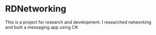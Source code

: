 # RDNetworking
This is a project for research and development. I researched networking and built a messaging app using C#.

